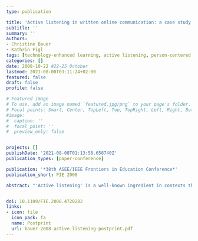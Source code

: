 ```yaml
---
type: publication

title: 'Active listening in written online communication: a case study in a course on soft skills for computer scientists'
subtitle: ''
summary: ''
authors:
- Christine Bauer
- Kathrin Figl
tags: [technology-enhanced learning, active listening, person-centered learning]
categories: []
date: 2008-10-22 #22-25 October
lastmod: 2021-08-08T03:11:24+02:00
featured: false
draft: false
profile: false

# Featured image
# To use, add an image named `featured.jpg/png` to your page's folder.
# Focal points: Smart, Center, TopLeft, Top, TopRight, Left, Right, BottomLeft, Bottom, BottomRight.
#image:
#  caption: ''
#  focal_point: ''
#  preview_only: false


projects: []
publishDate: '2021-08-08T01:13:58.658740Z'
publication_types: [paper-conference]

publication: '*38th ASEE/IEEE Frontiers in Education Conference*'
publication_short: FIE 2008

abstract: "'Active listening' is a well-known ingredient in contexts that involve gathering information and solving problems. Demanding both verbal and nonverbal skills, this way of communication improves mutual understanding by using techniques like paraphrasing. The benefits are manifold and crucial for computer scientists. For instance, it avoids misunderstandings, as people verify they do really understand. Our study investigates active listening in an online educational setting using written communication, which is a novel asset. We explore whether active listening is effective in written online communication and examine this medium's capacity to fully exploit this concept's benefits. The study was conducted in a technology-enhanced course on 'Soft Skills for Computer Scientists'. Interestingly, analysis reveals that active listening techniques do have positive effects on communication in the analyzed setting of online communication. Furthermore, it appears that instant messaging tools facilitate to let the other completely verbalize his or her thought before responding."


doi: 10.1109/FIE.2008.4720282
links:
- icon: file
  icon_pack: fa
  name: Postprint
  url: bauer-2008-active-listening-postprint.pdf
---
```


